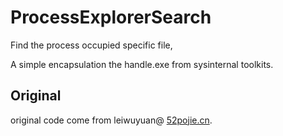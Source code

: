 # ProcessExplorerSearch
Find the process occupied specific file,

A simple encapsulation the handle.exe from sysinternal toolkits.



## Original
original code come from leiwuyuan@ [52pojie.cn](https://www.52pojie.cn/thread-873530-1-1.html).

